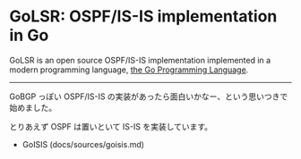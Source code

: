 # GoLSR: OSPF/IS-IS implementation in Go

GoLSR is an open source OSPF/IS-IS implementation implemented in a modern programming language, [the Go Programming Language](http://golang.org/).

----

GoBGP っぽい OSPF/IS-IS の実装があったら面白いかなー、という思いつきで始めました。

とりあえず OSPF は置いといて IS-IS を実装しています。

- GoISIS (docs/sources/goisis.md)

